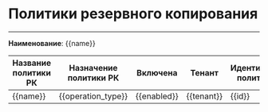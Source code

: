 # Политики резервного копирования
***  
**Наименование**: {{name}}

| **Название политики РК**  | **Назначение политики РК** | **Включена**  | **Тенант** | **Идентификатор политики РК** | **Датацентр** | 
|---------------------------|----------------------------|---------------|------------|---------------------|---------------|
| {{name}}                  |  {{operation_type}}        | {{enabled}}   | {{tenant}} | {{id}} |       {{DC}}         |         
